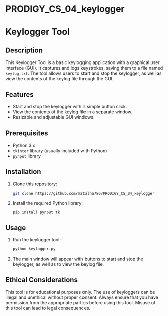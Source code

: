 # PRODIGY_CS_04_keylogger
# Keylogger Tool

## Description

This Keylogger Tool is a basic keylogging application with a graphical user interface (GUI). It captures and logs keystrokes, saving them to a file named `keylog.txt`. The tool allows users to start and stop the keylogger, as well as view the contents of the keylog file through the GUI.

## Features

- Start and stop the keylogger with a simple button click.
- View the contents of the keylog file in a separate window.
- Resizable and adjustable GUI windows.

## Prerequisites

- Python 3.x
- `tkinter` library (usually included with Python)
- `pynput` library

## Installation

1. Clone this repository:

    ```sh
    git clone https://github.com/matalha786/PRODIGY_CS_04_keylogger
    ```

2. Install the required Python library:

    ```sh
    pip install pynput tk
    ```

## Usage

1. Run the keylogger tool:

    ```sh
    python keylogger.py
    ```

2. The main window will appear with buttons to start and stop the keylogger, as well as to view the keylog file.


## Ethical Considerations

This tool is for educational purposes only. The use of keyloggers can be illegal and unethical without proper consent. Always ensure that you have permission from the appropriate parties before using this tool. Misuse of this tool can lead to legal consequences.
